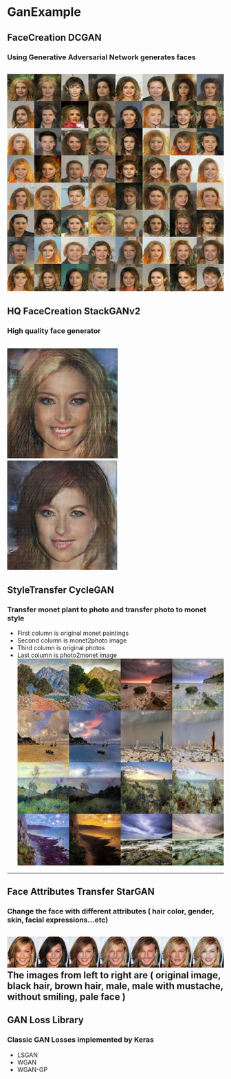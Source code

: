 # GanExample

##	FaceCreation DCGAN
###	Using Generative Adversarial Network generates faces
![pic1](https://raw.githubusercontent.com/willylulu/GanExample/master/FaceCreation_DCGAN/test.png)	
---
##	HQ FaceCreation StackGANv2
###	High quality face generator
![pic2](https://raw.githubusercontent.com/willylulu/GanExample/master/HQ_FaceCreation_StackGANv2/fakefaces/face1.png)
![pic3](https://raw.githubusercontent.com/willylulu/GanExample/master/HQ_FaceCreation_StackGANv2/fakefaces/face2.png)
---
##	StyleTransfer CycleGAN
###	Transfer monet plant to photo and transfer photo to monet style
*	First column is original monet paintings
*	Second column is monet2photo image
*	Third column is original photos
*	Last column is photo2monet image
![pic4](https://github.com/willylulu/GanExample/raw/master/StyleTransfer_CycleGAN/test.jpg?raw=true)
---
##  Face Attributes Transfer StarGAN
### Change the face with different attributes ( hair color, gender, skin, facial expressions...etc) 
![pic4](https://raw.githubusercontent.com/willylulu/GanExample/master/FaceAttributeChange_StarGAN/test1.png)
The images from left to right are ( original image, black hair, brown hair, male, male with mustache, without smiling, pale face )
---
##	GAN Loss Library
###	Classic GAN Losses implemented by Keras
*	LSGAN
*	WGAN
*	WGAN-GP
